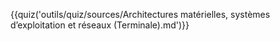 {{quiz('outils/quiz/sources/Architectures matérielles, systèmes d’exploitation et réseaux (Terminale).md')}}